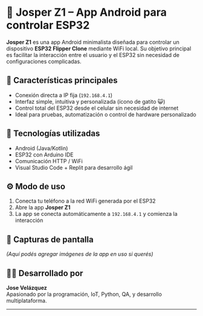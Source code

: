 # 📱 Josper Z1 – App Android para controlar ESP32

**Josper Z1** es una app Android minimalista diseñada para controlar un dispositivo **ESP32 Flipper Clone** mediante WiFi local. Su objetivo principal es facilitar la interacción entre el usuario y el ESP32 sin necesidad de configuraciones complicadas.

## 🚀 Características principales
- Conexión directa a IP fija (`192.168.4.1`)
- Interfaz simple, intuitiva y personalizada (ícono de gatito 😺)
- Control total del ESP32 desde el celular sin necesidad de internet
- Ideal para pruebas, automatización o control de hardware personalizado

## 🧠 Tecnologías utilizadas
- Android (Java/Kotlin)
- ESP32 con Arduino IDE
- Comunicación HTTP / WiFi
- Visual Studio Code + Replit para desarrollo ágil

## ⚙️ Modo de uso
1. Conecta tu teléfono a la red WiFi generada por el ESP32
2. Abre la app **Josper Z1**
3. La app se conecta automáticamente a `192.168.4.1` y comienza la interacción

## 📸 Capturas de pantalla
*(Aquí podés agregar imágenes de la app en uso si querés)*

## 👨‍💻 Desarrollado por  
**Jose Velázquez**  
Apasionado por la programación, IoT, Python, QA, y desarrollo multiplataforma.

---